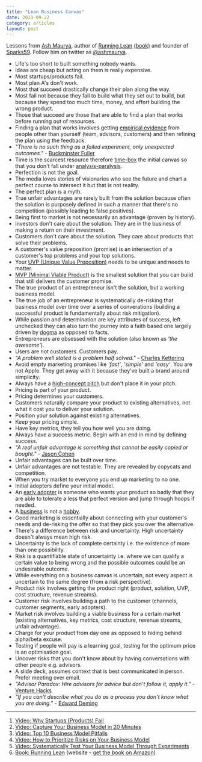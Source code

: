 ```yaml
---
title: "Lean Business Canvas"
date: 2013-09-22
category: articles
layout: post
---
```


Lessons from [Ash Maurya][7], author of [Running Lean][8] [(book)][9] and
founder of [Sparks59][10]. Follow him on twitter as [@ashmaurya][7].

* Life's too short to built something nobody wants.
* Ideas are cheap but acting on them is really expensive.
* Most startups/products fail.
* Most plan A's don't work.
* Most that succeed drastically change their plan along the way.
* Most fail not because they fail to build what they set out to build, but because they spend too much time, money, and effort building the wrong product.
* Those that succeed are those that are able to find a plan that works before running out of resources.
* Finding a plan that works involves getting [empirical evidence][11] from people other than yourself (team, advisors, customers) and then refining the plan using the feedback.
* _"There is no such thing as a failed experiment, only unexpected outcomes."_ - [Buckminster Fuller][6]
* Time is the scarcest resource therefore [time-box][12] the initial canvas so that you don't fall under [analysis-paralysis][13].
* Perfection is not the goal.
* The media loves stories of visionaries who see the future and chart a perfect course to intersect it but that is not reality.
* The perfect plan is a myth.
* True unfair advantages are rarely built from the solution because often the solution is purposely defined in such a manner that there's no competition (possibly leading to false positives).
* Being first to market is not necessarily an advantage (proven by history).
* Investors don't care about the solution. They are in the business of making a return on their investment.
* Customers don't care about the solution. They care about products that solve their problems.
* A customer's value preposition (promise) is an intersection of a customer's top problems and your top solutions.
* Your [UVP (Unique Value Preposition)][20] needs to be unique and needs to matter.
* [MVP (Minimal Viable Product)][21] is the smallest solution that you can build that still delivers the customer promise.
* The true product of an entrepreneur isn't the solution, but a working business model.
* The true job of an entrepreneur is systematically de-risking that business model over time over a series of converations (building a successful product is fundamentally about risk mitigation).
* While passion and determination are key attributes of success, left unchecked they can also turn the journey into a faith based one largely driven by [dogma][14] as opposed to facts.
* Entrepreneurs are obsessed with the solution (also known as _'the awesome'_).
* Users are not customers. Customers pay.
* _"A problem well stated is a problem half solved."_ - [Charles Kettering][15]
* Avoid empty marketing promises like _'fast'_, _'simple'_ and _'easy'_. You are not Apple. They get away with it because they've built a brand around simplicity.
* Always have a [high-concept pitch][22] but don't place it in your pitch.
* Pricing is part of your product.
* Pricing determines your customers.
* Customers naturally compare your product to existing alternatives, not what it cost you to deliver your solution.
* Position your solution against existing alternatives.
* Keep your pricing simple.
* Have key metrics, they tell you how well you are doing.
* Always have a success metric. Begin with an end in mind by defining success.
* _"A real unfair advantage is something that cannot be easily copied or bought."_ - [Jason Cohen][16]
* Unfair advantages can be built over time.
* Unfair advantages are not testable. They are revealed by copycats and competition.
* When you try market to everyone you end up marketing to no one.
* Initial adopters define your initial model.
* An [early adopter][17] is someone who wants your product so badly that they are able to tolerate a less that perfect version and jump through hoops if needed.
* A [business][23] is not a [hobby][24].
* Good marketing is essentially about connecting with your customer's needs and de-risking the offer so that they pick you over the alternative.
* There's a difference between risk and uncertainty. High uncertainty doesn't always mean high risk.
* Uncertainty is the lack of complete certainty i.e. the existence of more than one possibility.
* Risk is a quantifiable state of uncertainty i.e. where we can qualify a certain value to being wrong and the possible outcomes could be an undesirable outcome.
* While everything on a business canvas is uncertain, not every aspect is uncertain to the same degree (from a risk perspective).
* Product risk involves getting the product right (product, solution, UVP, cost structure, revenue streams).
* Customer risk involves building a path to the customer (channels, customer segments, early adopters).
* Market risk involves building a viable business for a certain market (existing alternatives, key metrics, cost structure, revenue streams, unfair advantage).
* Charge for your product from day one as opposed to hiding behind alpha/beta excuse.
* Testing if people will pay is a learning goal, testing for the optimum price is an optimisation goal.
* Uncover risks that you don't know about by having conversations with other people e.g. advisors.
* A slide deck, assumes context that is best communicated in person. Prefer meeting over email.
* _"Advisor Paradox: Hire advisors for advice but don't follow it, apply it."_ - [Venture Hacks][18]
* _"If you can't describe what you do as a process you don't know what you are doing."_ - [Edward Deming][19]

---

1. [Video: Why Startups (Products) Fail][1]
2. [Video: Capture Your Business Model in 20 Minutes][2]
3. [Video: Top 10 Business Model Pitfalls][3]
4. [Video: How to Prioritize Risks on Your Business Model][4]
5. [Video: Systematically Test Your Business Model Through Experiments][5]
6. [Book: Running Lean][8] (website - [get the book on Amazon][9])

[1]: https://www.youtube.com/watch?v=ouHDNBT_leg
[2]: https://www.youtube.com/watch?v=7o8uYdUaFR4
[3]: https://www.youtube.com/watch?v=5sn7pZXY5b4
[4]: https://www.youtube.com/watch?v=01z7EPXS42k
[5]: https://www.youtube.com/watch?v=WiMZWCg1Hu8
[6]: http://en.wikipedia.org/wiki/Buckminster_Fuller
[7]: https://twitter.com/ashmaurya
[8]: http://runninglean.co/
[9]: http://www.amazon.com/gp/product/1449305172/ref=as_li_qf_sp_asin_il_tl?ie=UTF8&camp=1789&creative=9325&creativeASIN=1449305172&linkCode=as2&tag=kingori-20
[10]: http://www.spark59.com/
[11]: http://en.wikipedia.org/wiki/Empirical_evidence
[12]: http://en.wikipedia.org/wiki/Timeboxing
[13]: http://en.wikipedia.org/wiki/Analysis_paralysis
[14]: http://en.wikipedia.org/wiki/Dogma
[15]: http://en.wikipedia.org/wiki/Charles_F._Kettering
[16]: http://blog.asmartbear.com/
[17]: http://en.wikipedia.org/wiki/Early_adopter
[18]: http://venturehacks.com/
[19]: http://en.wikipedia.org/wiki/W._Edwards_Deming
[20]: http://en.wikipedia.org/wiki/Value_proposition
[21]: http://en.wikipedia.org/wiki/Minimum_viable_product
[22]: http://venturehacks.com/articles/high-concept-pitch
[23]: http://en.wikipedia.org/wiki/Business
[24]: http://en.wikipedia.org/wiki/Hobby



